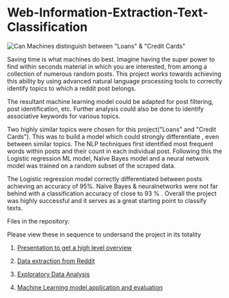 # Web-Information-Extraction-Text-Classification

![Can Machines distinguish between "Loans" & "Credit Cards"](https://encrypted-tbn0.gstatic.com/images?q=tbn:ANd9GcTK6OPickg91Rkj4IftgkJb95G2wDLGngjjwly9COhEUgFnC3CD)

Saving time is what machines do best. Imagine having the super power to find within seconds material in which you are interested, from among a collection of numerous random posts. This project works towards achieving this ability by using advanced natural language processing tools to correctly identify topics to which a reddit post belongs.

The resultant machine learning model could be adapted for post filtering, post identification, etc. Further analysis could also be done to identify associative keywords for various topics.

Two highly similar topics were chosen for this project("Loans" and "Credit Cards"). This was to build a model which could strongly differentiate , even between similar topics. The NLP techniques first identified most frequent words within posts and their count in each individual post. Following this the Logistic regression ML model, Naïve Bayes model and a neural network model was trained on a random subset of the scraped data.

The Logistic regression model correctly differentiated between posts achieving an accuracy of 95%. Naïve Bayes & neuralnetworks were not far behind with a classification accuracy of close to 93 % . Overall the project was highly successful and it serves as a great starting point to classify texts.

Files in the repository:

Please view these in sequence to undersand the project in its totality

1) [Presentation to get a high level overview](https://github.com/antonypaulson/Web-Information-Extraction-Text-Classification/blob/master/Web%20Information%20Extraction.pdf)

2) [Data extraction from Reddit](https://github.com/antonypaulson/Web-Information-Extraction-Text-Classification/blob/master/ML_Models_and_evaluation.ipynb)

3) [Exploratory Data Analysis](https://github.com/antonypaulson/Web-Information-Extraction-Text-Classification/blob/master/Reddit_Exporatory_Data_Analysis.ipynb)

4) [Machine Learning model application and evaluation](https://github.com/antonypaulson/Web-Information-Extraction-Text-Classification/blob/master/ML_Models_and_evaluation.ipynb)
